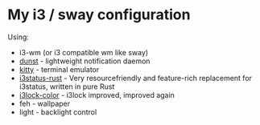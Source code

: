 # My i3 / sway configuration

Using: 
* i3-wm (or i3 compatible wm like sway)
* [dunst](https://dunst-project.org/) - lightweight notification daemon
* [kitty](https://sw.kovidgoyal.net/kitty/) - terminal emulator
* [i3status-rust](https://github.com/greshake/i3status-rust) - Very resourcefriendly and feature-rich replacement for i3status, written in pure Rust  
* [i3lock-color](https://github.com/PandorasFox/i3lock-color) - i3lock improved, improved again
* feh - wallpaper
* light - backlight control
